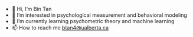 - 👋 Hi, I’m Bin Tan
- 👀 I’m interested in psychological measurement and behavioral modeling
- 🌱 I’m currently learning psychometric theory and machine learning
- 📫 How to reach me btan4@ualberta.ca

<!---
binbinlikeeating/binbinlikeeating is a ✨ special ✨ repository because its `README.md` (this file) appears on your GitHub profile.
You can click the Preview link to take a look at your changes.
--->
